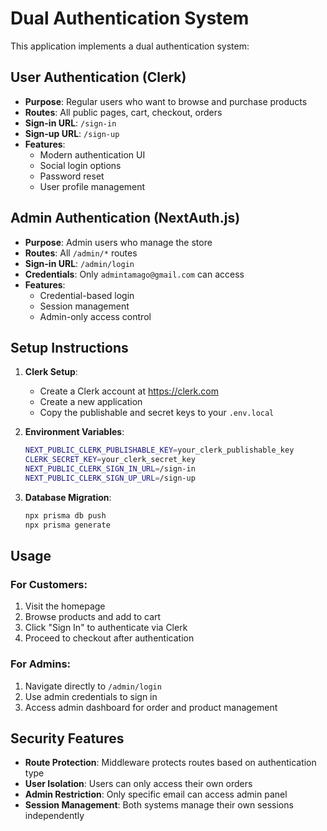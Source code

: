 # Dual Authentication System

This application implements a dual authentication system:

## User Authentication (Clerk)
- **Purpose**: Regular users who want to browse and purchase products
- **Routes**: All public pages, cart, checkout, orders
- **Sign-in URL**: `/sign-in`
- **Sign-up URL**: `/sign-up`
- **Features**: 
  - Modern authentication UI
  - Social login options
  - Password reset
  - User profile management

## Admin Authentication (NextAuth.js)
- **Purpose**: Admin users who manage the store
- **Routes**: All `/admin/*` routes
- **Sign-in URL**: `/admin/login` 
- **Credentials**: Only `admintamago@gmail.com` can access
- **Features**:
  - Credential-based login
  - Session management
  - Admin-only access control

## Setup Instructions

1. **Clerk Setup**:
   - Create a Clerk account at https://clerk.com
   - Create a new application
   - Copy the publishable and secret keys to your `.env.local`

2. **Environment Variables**:
   ```bash
   NEXT_PUBLIC_CLERK_PUBLISHABLE_KEY=your_clerk_publishable_key
   CLERK_SECRET_KEY=your_clerk_secret_key
   NEXT_PUBLIC_CLERK_SIGN_IN_URL=/sign-in
   NEXT_PUBLIC_CLERK_SIGN_UP_URL=/sign-up
   ```

3. **Database Migration**:
   ```bash
   npx prisma db push
   npx prisma generate
   ```

## Usage

### For Customers:
1. Visit the homepage
2. Browse products and add to cart
3. Click "Sign In" to authenticate via Clerk
4. Proceed to checkout after authentication

### For Admins:
1. Navigate directly to `/admin/login`
2. Use admin credentials to sign in
3. Access admin dashboard for order and product management

## Security Features

- **Route Protection**: Middleware protects routes based on authentication type
- **User Isolation**: Users can only access their own orders
- **Admin Restriction**: Only specific email can access admin panel
- **Session Management**: Both systems manage their own sessions independently